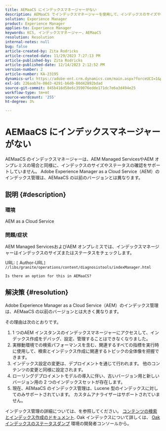 ```yaml
---
title: AEMaaCS にインデックスマネージャーがない
description: AEMaaCS でインデックスマネージャーを使用して、インデックスのサイズやステータスを確認できない理由を説明します。
solution: Experience Manager
product: Experience Manager
applies-to: Experience Manager
keywords: KCS, インデックスマネージャー，AEMaaCS
resolution: Resolution
internal-notes: null
bug: false
article-created-by: Zita Rodricks
article-created-date: 11/29/2023 7:27:13 PM
article-published-by: Zita Rodricks
article-published-date: 12/14/2023 2:12:52 PM
version-number: 2
article-number: KA-23195
dynamics-url: https://adobe-ent.crm.dynamics.com/main.aspx?forceUCI=1&pagetype=entityrecord&etn=knowledgearticle&id=ada44648-ed8e-ee11-8179-6045bd006793
exl-id: 226aab7e-08d3-4291-b6d0-00d42892bdad
source-git-commit: 845b416d58e6c359076edde171dc7e6a3d494e25
workflow-type: tm+mt
source-wordcount: '255'
ht-degree: 3%

---
```


# AEMaaCS にインデックスマネージャーがない


AEMaaCS のインデックスマネージャーは、AEM Managed ServicesやAEM オンプレミスの場合と同様に、インデックスのサイズやステータスの確認をサポートしていません。 Adobe Experience Manager as a Cloud Service（AEM）のインデックス管理は、AEMaaCS の以前のバージョンとは異なります。

## 説明 {#description}


### 環境

AEM as a Cloud Service

### 問題/症状

AEM Managed ServicesおよびAEM オンプレミスでは、インデックスマネージャーはインデックスのサイズまたはステータスをチェックします。

URL: `[` Author-URL`]` `//libs/granite/operations/content/diagnosistools/indexManager.html`

`Is there an option for this in AEMaaCS?`




## 解決策 {#resolution}


Adobe Experience Manager as a Cloud Service（AEM）のインデックス管理は、AEMaaCS の以前のバージョンとは大きく異なります。

その理由は次のとおりです。

1. 1 つのAEM インスタンスのインデックスマネージャーにアクセスして、インデックス作成をデバッグ、設定、管理することはできなくなりました。
2. 実稼動環境での検索パフォーマンスを含む、関連するすべての指標を実行時に使用して、検索とインデックス作成に関連するトピックの全体像を把握できます。
3. インデックス設定の変更は、デプロイメントを通じて行われます。 他のコンテンツの変更と同様に設定されます。
4. ローリングデプロイメントモデルの導入に伴い、古いバージョン用と新しいバージョン用の 2 つのインデックスセットが存在します。
5. 現在、AEMaaCS のインデックス管理は、Lucene 型のインデックスに対してのみサポートされています。 カスタムアナライザーはサポートされていません。


インデックス管理の詳細については、を参照してください。 [コンテンツの検索とインデックス作成のドキュメント](https://experienceleague.adobe.com/docs/experience-manager-cloud-service/content/operations/indexing.html?lang=ja). Oak インデックスについて詳しくは、 [Oak インデックスのステータスダンプ](https://experienceleague.adobe.com/docs/experience-manager-learn/cloud-service/debugging/debugging-aem-as-a-cloud-service/developer-console.html?lang=en#oak-indexes) 環境の開発者コンソールから。
